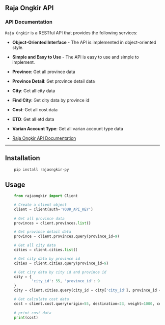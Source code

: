## Raja Ongkir API

### API Documentation

`Raja Ongkir` is a RESTful API that provides the following services:

* **Object-Oriented Interface** - The API is implemented in object-oriented style.
* **Simple and Easy to Use** - The API is easy to use and simple to implement.

* **Province**: Get all province data
* **Province Detail**: Get province detail data
* **City**: Get all city data
* **Find City**: Get city data by province id
* **Cost**: Get all cost data
* **ETD**: Get all etd data
* **Varian Account Type**: Get all varian account type data

- [Raja Ongkir API Documentation](https://rajaongkir.com/docs/api)

---

## Installation

```bash
    pip install rajaongkir-py
```

## Usage

```python
    from rajaongkir import Client

    # Create a client object
    client = Client(auth='YOUR_API_KEY')
    
    # Get all province data
    provinces = client.provinces.list()

    # Get province detail data
    province = client.provinces.query(province_id=9)

    # Get all city data
    cities = client.cities.list()

    # Get city data by province id
    cities = client.cities.query(province_id=9)

    # Get ciry data by city id and province id
    city = {
            'city_id': 55, 'province_id': 9
    }
    city = client.cities.query(city_id = city['city_id'], province_id = city['province_id'])

    # Get calculate cost data
    cost = client.cost.query(origin=55, destination=23, weight=1000, courier="jne")
    
    # print cost data
    print(cost)

```
